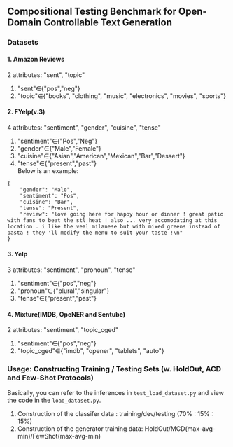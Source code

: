 ## Compositional Testing Benchmark for Open-Domain Controllable Text Generation
### Datasets
#### 1. Amazon Reviews
2 attributes: "sent", "topic"  
1. "sent"$\in${"pos","neg"}  
2. "topic"$\in${"books", "clothing", "music", "electronics", "movies", "sports"}

#### 2. FYelp(v.3)
4 attributes: "sentiment", "gender", "cuisine", "tense"  
1. "sentiment"$\in${"Pos","Neg"}  
2. "gender"$\in${"Male","Female"}  
3. "cuisine"$\in${"Asian","American","Mexican","Bar","Dessert"}  
4. "tense"$\in${"present","past"}  
Below is an example:
```
{
    "gender": "Male",
    "sentiment": "Pos",
    "cuisine": "Bar",
    "tense": "Present",
    "review": "love going here for happy hour or dinner ! great patio with fans to beat the stl heat ! also ... very accomodating at this location . i like the veal milanese but with mixed greens instead of pasta ! they 'll modify the menu to suit your taste !\n"
}
```
#### 3. Yelp
3 attributes: "sentiment", "pronoun", "tense"  
1. "sentiment"$\in${"pos","neg"}  
2. "pronoun"$\in${"plural","singular"}  
3. "tense"$\in${"present","past"}

#### 4. Mixture(IMDB, OpeNER and Sentube)
2 attributes: "sentiment", "topic_cged"  
1. "sentiment"$\in${"pos","neg"}  
2. "topic_cged"$\in${"imdb", "opener", "tablets", "auto"}

### Usage: Constructing Training / Testing Sets (w. HoldOut, ACD and Few-Shot Protocols)
Basically, you can refer to the inferences in `test_load_dataset.py` and view the code in the `load_dataset.py`.  
1. Construction of the classifer data : training/dev/testing (70% : 15% : 15%)
2. Construction of the generator training data: HoldOut/MCD(max-avg-min)/FewShot(max-avg-min)

